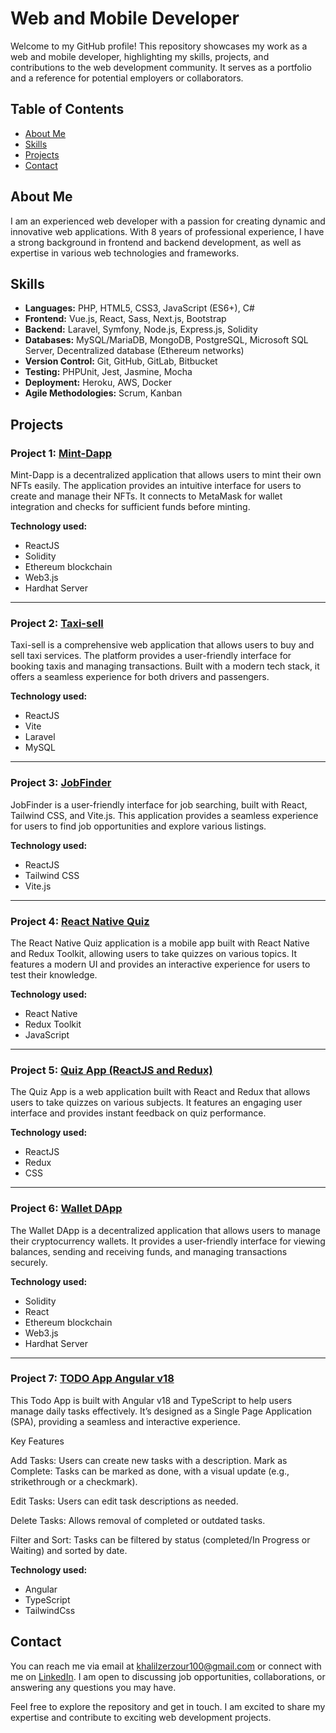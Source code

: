 # Web and Mobile Developer

Welcome to my GitHub profile! This repository showcases my work as a  web and mobile developer, highlighting my skills, projects, and contributions to the web development community. It serves as a portfolio and a reference for potential employers or collaborators.

## Table of Contents

- [About Me](#about-me)
- [Skills](#skills)
- [Projects](#projects)
- [Contact](#contact)

## About Me

I am an experienced web developer with a passion for creating dynamic and innovative web applications. With 8 years of professional experience, I have a strong background in frontend and backend development, as well as expertise in various web technologies and frameworks.

## Skills

- **Languages:** PHP, HTML5, CSS3, JavaScript (ES6+), C#
- **Frontend:** Vue.js, React, Sass, Next.js, Bootstrap
- **Backend:** Laravel, Symfony, Node.js, Express.js, Solidity
- **Databases:** MySQL/MariaDB, MongoDB, PostgreSQL, Microsoft SQL Server, Decentralized database (Ethereum networks)
- **Version Control:** Git, GitHub, GitLab, Bitbucket
- **Testing:** PHPUnit, Jest, Jasmine, Mocha
- **Deployment:** Heroku, AWS, Docker
- **Agile Methodologies:** Scrum, Kanban

## Projects

### Project 1: [Mint-Dapp](https://github.com/KhalilZer/Mint-Dapp)
Mint-Dapp is a decentralized application that allows users to mint their own NFTs easily. The application provides an intuitive interface for users to create and manage their NFTs. It connects to MetaMask for wallet integration and checks for sufficient funds before minting.

**Technology used:**
- ReactJS
- Solidity
- Ethereum blockchain
- Web3.js
- Hardhat Server

---

### Project 2: [Taxi-sell](https://github.com/KhalilZer/Taxi-sell)
Taxi-sell is a comprehensive web application that allows users to buy and sell taxi services. The platform provides a user-friendly interface for booking taxis and managing transactions. Built with a modern tech stack, it offers a seamless experience for both drivers and passengers.

**Technology used:**
- ReactJS
- Vite
- Laravel
- MySQL


---

### Project 3: [JobFinder](https://github.com/KhalilZer/JobFinder-Vite-React)
JobFinder is a user-friendly interface for job searching, built with React, Tailwind CSS, and Vite.js. This application provides a seamless experience for users to find job opportunities and explore various listings.

**Technology used:**
- ReactJS
- Tailwind CSS
- Vite.js

----

### Project 4: [React Native Quiz](https://github.com/KhalilZer/reactNative-ReduxToolkit-quiz)
The React Native Quiz application is a mobile app built with React Native and Redux Toolkit, allowing users to take quizzes on various topics. It features a modern UI and provides an interactive experience for users to test their knowledge.

**Technology used:**
- React Native
- Redux Toolkit
- JavaScript

---
### Project 5: [Quiz App (ReactJS and Redux)](https://github.com/KhalilZer/QuizApp-ReactJs-and-Redux)
The Quiz App is a web application built with React and Redux that allows users to take quizzes on various subjects. It features an engaging user interface and provides instant feedback on quiz performance.

**Technology used:**
- ReactJS
- Redux
- CSS


----

### Project 6: [Wallet DApp](https://github.com/KhalilZer/Wallet-dapp)
The Wallet DApp is a decentralized application that allows users to manage their cryptocurrency wallets. It provides a user-friendly interface for viewing balances, sending and receiving funds, and managing transactions securely.

**Technology used:**
- Solidity
- React
- Ethereum blockchain
- Web3.js
- Hardhat Server

----

### Project 7: [TODO App Angular v18](https://github.com/KhalilZer/Todo_Angular)
This Todo App is built with Angular v18 and TypeScript to help users manage daily tasks effectively. It’s designed as a Single Page Application (SPA), providing a seamless and interactive experience.

Key Features

Add Tasks: Users can create new tasks with a description.
Mark as Complete: Tasks can be marked as done, with a visual update (e.g., strikethrough or a checkmark).

Edit Tasks: Users can edit task descriptions as needed.

Delete Tasks: Allows removal of completed or outdated tasks.

Filter and Sort: Tasks can be filtered by status (completed/In Progress or Waiting) and sorted by date.


**Technology used:**
- Angular
- TypeScript
- TailwindCss

## Contact

You can reach me via email at [khalilzerzour100@gmail.com](mailto:khalilzerzour100@gmail.com) or connect with me on [LinkedIn](https://www.linkedin.com/in/khalil-zerzour-91a738193/). I am open to discussing job opportunities, collaborations, or answering any questions you may have.

Feel free to explore the repository and get in touch. I am excited to share my expertise and contribute to exciting web development projects.
